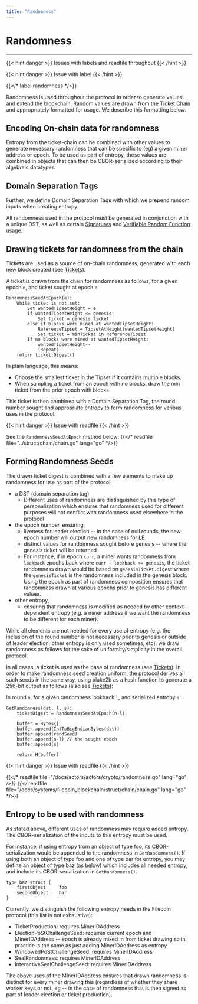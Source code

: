 ```yaml
---
title: "Randomness"
---
```


# Randomness
---

{{< hint danger >}}
Issues with labels and readfile throughout
{{< /hint >}}


{{< hint danger >}}
Issue with label
{{< /hint >}}


{{</* label randomness */>}}

Randomness is used throughout the protocol in order to generate values and extend the blockchain.
Random values are drawn from the [Ticket Chain](\missing-link) and appropriately formatted for usage.
We describe this formatting below.

## Encoding On-chain data for randomness

Entropy from the ticket-chain can be combined with other values to generate necessary randomness that can be
specific to (eg) a given miner address or epoch. To be used as part of entropy, these values are combined in 
objects that can then be CBOR-serialized according to their algebraic datatypes.

## Domain Separation Tags

Further, we define Domain Separation Tags with which we prepend random inputs when creating entropy.

All randomness used in the protocol must be generated in conjunction with a unique DST, as well as 
certain [Signatures](\missing-link) and [Verifiable Random Function](\missing-link) usage.

## Drawing tickets for randomness from the chain

Tickets are used as a source of on-chain randomness, generated with each new block created (see [Tickets](\missing-link)).

A ticket is drawn from the chain for randomness as follows, for a given epoch `n`, and ticket sought at epoch `e`:
```text
RandomnessSeedAtEpoch(e):
    While ticket is not set:
        Set wantedTipsetHeight = e
        if wantedTipsetHeight <= genesis:
            Set ticket = genesis ticket
        else if blocks were mined at wantedTipsetHeight:
            ReferenceTipset = TipsetAtHeight(wantedTipsetHeight)
            Set ticket = minTicket in ReferenceTipset
        If no blocks were mined at wantedTipsetHeight:
            wantedTipsetHeight--
            (Repeat)
    return ticket.Digest()
```

In plain language, this means:

- Choose the smallest ticket in the Tipset if it contains multiple blocks.
- When sampling a ticket from an epoch with no blocks, draw the min ticket from the prior epoch with blocks

This ticket is then combined with a Domain Separation Tag, the round number sought and appropriate entropy to form randomness for various uses in the protocol.

{{< hint danger >}}
Issue with readfile
{{< /hint >}}

See the `RandomnessSeedAtEpoch` method below:
{{</* readfile file="../struct/chain/chain.go"  lang="go" */>}}

## Forming Randomness Seeds

The drawn ticket digest is combined with a few elements to make up randomness for use as part of the protocol.

- a DST (domain separation tag)
    - Different uses of randomness are distinguished by this type of personalization which ensures that randomness used for different purposes will not conflict with randomness used elsewhere in the protocol
- the epoch number, ensuring
    - liveness for leader election -- in the case of null rounds, the new epoch number will output new randomness for LE
    - distinct values for randomness sought before genesis -- where the genesis ticket will be returned
    - For instance, if in epoch `curr`, a miner wants randomness from `lookback` epochs back where `curr - lookback <= genesis`, the ticket randomness drawn would be based on `genesisTicket.digest` where the `genesisTicket` is the randomness included in the genesis block. Using the epoch as part of randomness composition ensures that randomness drawn at various epochs prior to genesis has different values.
- other entropy,
    - ensuring that randomness is modified as needed by other context-dependent entropy (e.g. a miner address if we want the randomness to be different for each miner).

While all elements are not needed for every use of entropy (e.g. the inclusion of the round number is not necessary prior to genesis or outside of leader election, other entropy is only used sometimes, etc), we draw randomness as follows for the sake of uniformity/simplicity in the overall protocol.

In all cases, a ticket is used as the base of randomness (see [Tickets](\missing-link)). In order to make randomness seed creation uniform, the protocol derives all such seeds in the same way, using blake2b as a hash function to generate a 256-bit output as follows (also see [Tickets](\missing-link)):

In round `n`, for a given randomness lookback `l`, and serialized entropy `s`:

```text
GetRandomness(dst, l, s):
    ticketDigest = RandomnessSeedAtEpoch(n-l)

    buffer = Bytes{}
    buffer.append(IntToBigEndianBytes(dst))
    buffer.append(randSeed)
    buffer.append(n-l) // the sought epoch
    buffer.append(s)

    return H(buffer)
```

{{< hint danger >}}
Issue with readfile
{{< /hint >}}

{{</* readfile file="/docs/actors/actors/crypto/randomness.go"  lang="go" */>}}
{{</* readfile file="/docs/systems/filecoin_blockchain/struct/chain/chain.go"  lang="go" */>}}

## Entropy to be used with randomness

As stated above, different uses of randomness may require added entropy. The CBOR-serialization of the inputs to this entropy must be used.

For instance, if using entropy from an object of type foo, its CBOR-serialization would be appended to the randomness in `GetRandomness()`. If using both an object of type foo and one of type bar for entropy, you may define an object of type baz (as below) which includes all needed entropy, and include its CBOR-serialization in `GetRandomness()`.

```text
type baz struct {
    firstObject     foo
    secondObject    bar
}
```

Currently, we distinguish the following entropy needs in the Filecoin protocol (this list is not exhaustive):

- TicketProduction: requires MinerIDAddress
- ElectionPoStChallengeSeed: requires current epoch and MinerIDAddress -- epoch is already mixed in from ticket drawing so in practice is the same as just adding MinerIDAddress as entropy
- WindowedPoStChallengeSeed: requires MinerIDAddress
- SealRandomness: requires MinerIDAddress
- InteractiveSealChallengeSeed: requires MinerIDAddress

The above uses of the MinerIDAddress ensures that drawn randomness is distinct for every miner drawing this (regardless of whether they share worker keys or not, eg -- in the case of randomness that is then signed as part of leader election or ticket production).